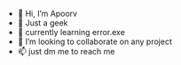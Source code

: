 - 👋 Hi, I’m Apoorv
- 👀 Just a geek
- 🌱 currently learning error.exe
- 💞️ I’m looking to collaborate on any project
- 📫 just dm me to reach me

<!---
2ez4meh/2ez4meh is a ✨ special ✨ repository because its `README.md` (this file) appears on your GitHub profile.
You can click the Preview link to take a look at your changes.
--->
